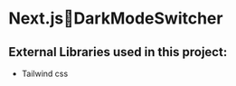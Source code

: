 <h1>Next.js🌟DarkModeSwitcher</h1>
<h2>External Libraries used in this project:</h2>

<ul>
  <li>Tailwind css</li>
</ul>


